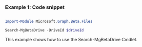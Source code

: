 ### Example 1: Code snippet

```powershell

Import-Module Microsoft.Graph.Beta.Files

Search-MgBetaDrive -DriveId $driveId

```
This example shows how to use the Search-MgBetaDrive Cmdlet.

